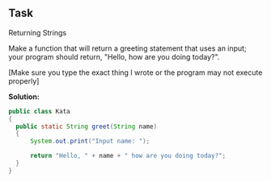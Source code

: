 
## Task

Returning Strings

Make a function that will return a greeting statement that uses an input; your program should return, "Hello, <name> how are you doing today?".

[Make sure you type the exact thing I wrote or the program may not execute properly]

**Solution:**
```java
public class Kata
{
  public static String greet(String name)
  {
      System.out.print("Input name: ");

      return "Hello, " + name + " how are you doing today?";
  }
}
```
